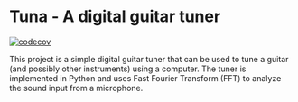 # Tuna - A digital guitar tuner

[![codecov](https://codecov.io/github/tohesala/tuna/graph/badge.svg?token=74VQQ80RMX)](https://codecov.io/github/tohesala/tuna)

This project is a simple digital guitar tuner that can be used to tune a guitar
(and possibly other instruments) using a computer. The tuner is implemented in
Python and uses Fast Fourier Transform (FFT) to analyze the sound input from a
microphone.
